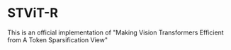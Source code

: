 # STViT-R
This is an official implementation of "Making Vision Transformers Efficient from A Token Sparsification View"
